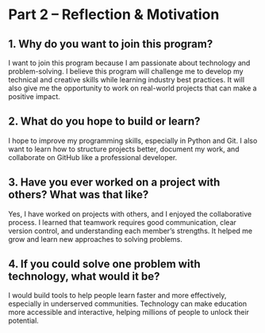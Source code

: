 # Part 2 – Reflection & Motivation

## 1. Why do you want to join this program?
I want to join this program because I am passionate about technology and problem-solving. I believe this program will challenge me to develop my technical and creative skills while learning industry best practices. It will also give me the opportunity to work on real-world projects that can make a positive impact.

## 2. What do you hope to build or learn?
I hope to improve my programming skills, especially in Python and Git. I also want to learn how to structure projects better, document my work, and collaborate on GitHub like a professional developer.

## 3. Have you ever worked on a project with others? What was that like?
Yes, I have worked on projects with others, and I enjoyed the collaborative process. I learned that teamwork requires good communication, clear version control, and understanding each member’s strengths. It helped me grow and learn new approaches to solving problems.

## 4. If you could solve one problem with technology, what would it be?
I would build tools to help people learn faster and more effectively, especially in underserved communities. Technology can make education more accessible and interactive, helping millions of people to unlock their potential.

